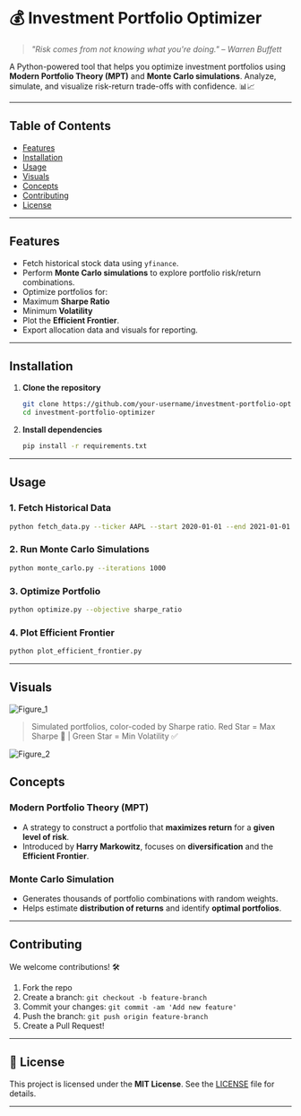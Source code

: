 <!--isualize risk-return trade-offs.
- Optimize portfolios for maximum Sharpe Ratio or minimum volatility.
- Plot the Efficient Fronti
    python fetch_data.py --ticker AAPL --start 2020-01-01 --end 2021-01-01
    ```

-->

# 💰 Investment Portfolio Optimizer

> *"Risk comes from not knowing what you're doing." – Warren Buffett*

A Python-powered tool that helps you optimize investment portfolios using **Modern Portfolio Theory (MPT)** and **Monte Carlo simulations**. Analyze, simulate, and visualize risk-return trade-offs with confidence. 📊📈

---

## Table of Contents
- [Features](#-features)
- [Installation](#-installation)
- [Usage](#-usage)
- [Visuals](#-visuals)
- [Concepts](#-concepts)
- [Contributing](#-contributing)
- [License](#-license)

---

## Features

- Fetch historical stock data using `yfinance`.
- Perform **Monte Carlo simulations** to explore portfolio risk/return combinations.
-  Optimize portfolios for:
  - Maximum **Sharpe Ratio**
  - Minimum **Volatility**
-  Plot the **Efficient Frontier**.
-  Export allocation data and visuals for reporting.

---

##  Installation

1. **Clone the repository**  
    ```bash
    git clone https://github.com/your-username/investment-portfolio-optimizer.git
    cd investment-portfolio-optimizer
    ```

2. **Install dependencies**  
    ```bash
    pip install -r requirements.txt
    ```

---

##  Usage

### 1. Fetch Historical Data
```bash
python fetch_data.py --ticker AAPL --start 2020-01-01 --end 2021-01-01
````

### 2.  Run Monte Carlo Simulations

```bash
python monte_carlo.py --iterations 1000
```

### 3. Optimize Portfolio

```bash
python optimize.py --objective sharpe_ratio
```

### 4.  Plot Efficient Frontier

```bash
python plot_efficient_frontier.py
```

---

## Visuals

![Figure_1](https://github.com/user-attachments/assets/ac7558ac-838e-4e05-b297-4619ded51cf9)


>  Simulated portfolios, color-coded by Sharpe ratio.
> Red Star = Max Sharpe 📍 | Green Star = Min Volatility ✅

![Figure_2](https://github.com/user-attachments/assets/216091da-4999-4234-ac4a-fde8abe8ea50)

## Concepts

### Modern Portfolio Theory (MPT)

* A strategy to construct a portfolio that **maximizes return** for a **given level of risk**.
* Introduced by **Harry Markowitz**, focuses on **diversification** and the **Efficient Frontier**.

### Monte Carlo Simulation

* Generates thousands of portfolio combinations with random weights.
* Helps estimate **distribution of returns** and identify **optimal portfolios**.

---

## Contributing

We welcome contributions! 🛠️

1. Fork the repo
2. Create a branch:
   `git checkout -b feature-branch`
3. Commit your changes:
   `git commit -am 'Add new feature'`
4. Push the branch:
   `git push origin feature-branch`
5. Create a Pull Request!

---

## 📄 License

This project is licensed under the **MIT License**. See the [LICENSE](LICENSE) file for details.

---


